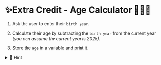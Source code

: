 # ✨Extra Credit - Age Calculator 👨🏽‍💻

1. Ask the user to enter their ``birth year``.

2. Calculate their age by subtracting the ``birth year`` from the current year _(you can assume the current year is 2025)._
3. Store the ``age`` in a variable and print it.

<details>

<summary> 👀 Hint </summary>

````py
birth_year = int(input("Enter your birth year: ")) 
# explain what this line does?

current_year = 
age = current_year - birth_year
print("")
````

  
</details>

